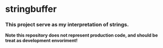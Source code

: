 # stringbuffer

### This project serve as my interpretation of strings.

**Note this repository does not represent production code, and should be treat as development envoriment!**